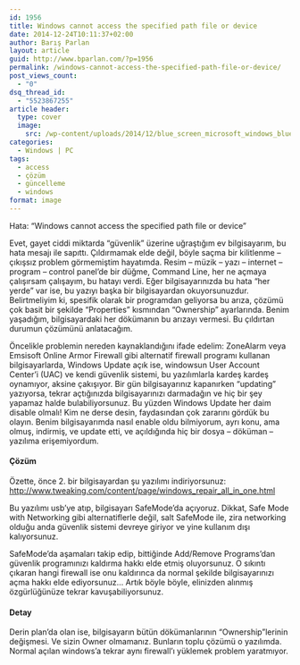 ```yaml
---
id: 1956
title: Windows cannot access the specified path file or device
date: 2014-12-24T10:11:37+02:00
author: Barış Parlan
layout: article
guid: http://www.bparlan.com/?p=1956
permalink: /windows-cannot-access-the-specified-path-file-or-device/
post_views_count:
  - "0"
dsq_thread_id:
  - "5523867255"
article header:
  type: cover
  image:
    src: /wp-content/uploads/2014/12/blue_screen_microsoft_windows_blue_screen_of_death_1440x900_wallpaper_Wallpaper_1920x1200_www.wall321.com_-e1424505349544.jpg
categories:
  - Windows | PC
tags:
  - access
  - çözüm
  - güncelleme
  - windows
format: image
---
```


Hata: &#8220;Windows cannot access the specified path file or device&#8221;

Evet, gayet ciddi miktarda &#8220;güvenlik&#8221; üzerine uğraştığım ev bilgisayarım, bu hata mesajı ile sapıttı. Çıldırmamak elde değil, böyle saçma bir kilitlenme &#8211; çıkışsız problem görmemiştim hayatımda. Resim &#8211; müzik &#8211; yazı &#8211; internet &#8211; program &#8211; control panel&#8217;de bir düğme, Command Line, her ne açmaya çalışırsam çalışayım, bu hatayı verdi. Eğer bilgisayarınızda bu hata &#8220;her yerde&#8221; var ise, bu yazıyı başka bir bilgisayardan okuyorsunuzdur. Belirtmeliyim ki, spesifik olarak bir programdan geliyorsa bu arıza, çözümü çok basit bir şekilde &#8220;Properties&#8221; kısmından &#8220;Ownership&#8221; ayarlarında. Benim yaşadığım, bilgisayardaki her dökümanın bu arızayı vermesi. Bu çıldırtan durumun çözümünü anlatacağım.

Öncelikle problemin nereden kaynaklandığını ifade edelim: ZoneAlarm veya Emsisoft Online Armor Firewall gibi alternatif firewall programı kullanan bilgisayarlarda, Windows Update açık ise, windowsun User Account Center&#8217;i (UAC) ve kendi güvenlik sistemi, bu yazılımlarla kardeş kardeş oynamıyor, aksine çakışıyor. Bir gün bilgisayarınız kapanırken &#8220;updating&#8221; yazıyorsa, tekrar açtığınızda bilgisayarınızı darmadağın ve hiç bir şey yapamaz halde bulabiliyorsunuz. Bu yüzden Windows Update her daim disable olmalı! Kim ne derse desin, faydasından çok zararını gördük bu olayın. Benim bilgisayarımda nasıl enable oldu bilmiyorum, ayrı konu, ama olmuş, indirmiş, ve update etti, ve açıldığında hiç bir dosya &#8211; döküman &#8211; yazılıma erişemiyordum.

#### Çözüm

Özette, önce 2. bir bilgisayardan şu yazılımı indiriyorsunuz:  
<a title="Windows Repair - All in One" href="http://www.tweaking.com/content/page/windows_repair_all_in_one.html" target="_blank">http://www.tweaking.com/content/page/windows_repair_all_in_one.html</a>

Bu yazılımı usb&#8217;ye atıp, bilgisayarı SafeMode&#8217;da açıyoruz. Dikkat, Safe Mode with Networking gibi alternatiflerle değil, salt SafeMode ile, zira networking olduğu anda güvenlik sistemi devreye giriyor ve yine kullanım dışı kalıyorsunuz.

SafeMode&#8217;da aşamaları takip edip, bittiğinde Add/Remove Programs&#8217;dan güvenlik programınızı kaldırma hakkı elde etmiş oluyorsunuz. O sıkıntı çıkaran hangi firewall ise onu kaldırınca da normal şekilde bilgisayarınızı açma hakkı elde ediyorsunuz&#8230; Artık böyle böyle, elinizden alınmış özgürlüğünüze tekrar kavuşabiliyorsunuz.

#### Detay

Derin plan&#8217;da olan ise, bilgisayarın bütün dökümanlarının &#8220;Ownership&#8221;lerinin değişmesi. Ve sizin Owner olmamanız. Bunların toplu çözümü o yazılımda. Normal açılan windows&#8217;a tekrar aynı firewall&#8217;ı yüklemek problem yaratmıyor.
